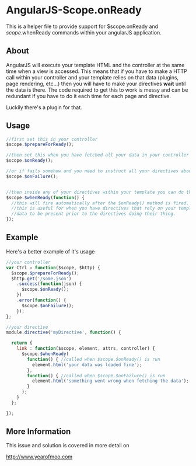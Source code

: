 # AngularJS-Scope.onReady

This is a helper file to provide support for $scope.onReady and $scope.$whenReady commands within your angularJS application.

## About

AngularJS will execute your template HTML and the controller at the same time when a view is accessed. This means that if you
have to make a HTTP call within your controller and your template relies on that data (plugins, page rendering, etc...) then
you will have to make your directives **wait** until the data is there. The code required to get this to work is messy and can
be redundant if you have to do it each time for each page and directive.

Luckily there's a plugin for that.

## Usage

```javascript
//first set this in your controller
$scope.$prepareForReady();

//then set this when you have fetched all your data in your controller
$scope.$onReady();

//or if fails somehow and you need to instruct all your directives about it
$scope.$onFailure();


//then inside any of your directives within your template you can do this
$scope.$whenReady(function() {
  //this will fire automatically after the $onReady() method is fired.
  //this is useful for when you have directives that rely on your template
  //data to be present prior to the directives doing their thing.
});
```

## Example

Here's a better example of it's usage
```javascript
//your controller
var Ctrl = function($scope, $http) {
  $scope.$prepareForReady();
  $http.get('/some.json')
    .success(function(json) {
      $scope.$onReady();
    })
    .error(function() {
      $scope.$onFailure();
    });
};

//your directive
module.directive('myDirective', function() {

  return {
    link : function($scope, element, attrs, controller) {
      $scope.$whenReady(
        function() { //called when $scope.$onReady() is run
          element.html('your data was loaded fine');
        },
        function() { //called when $scope.$onFailure() is run
          element.html('something went wrong when fetching the data');
        }
      );
    }
  };

});
```

## More Information

This issue and solution is covered in more detail on

http://www.yearofmoo.com
